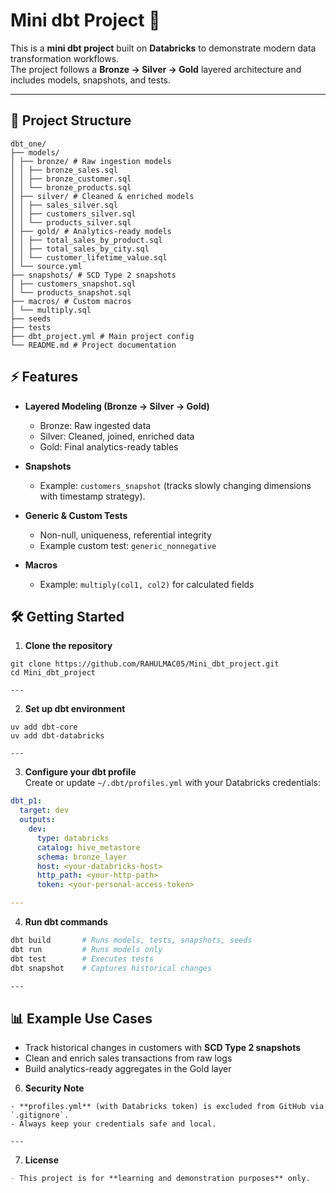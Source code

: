 # Mini dbt Project 🚀

This is a **mini dbt project** built on **Databricks** to demonstrate modern data transformation workflows.  
The project follows a **Bronze → Silver → Gold** layered architecture and includes models, snapshots, and tests.  

---

## 📂 Project Structure

```text
dbt_one/
├── models/
│ ├── bronze/ # Raw ingestion models
│ │ ├── bronze_sales.sql
│ │ ├── bronze_customer.sql
│ │ └── bronze_products.sql
│ ├── silver/ # Cleaned & enriched models
│ │ ├── sales_silver.sql
│ │ ├── customers_silver.sql
│ │ └── products_silver.sql
│ ├── gold/ # Analytics-ready models
│ │ ├── total_sales_by_product.sql
│ │ ├── total_sales_by_city.sql
│ │ └── customer_lifetime_value.sql
│ └── source.yml 
├── snapshots/ # SCD Type 2 snapshots
│ ├── customers_snapshot.sql
│ └── products_snapshot.sql
├── macros/ # Custom macros
│ └── multiply.sql
├── seeds
├── tests
├── dbt_project.yml # Main project config
└── README.md # Project documentation
```
## ⚡ Features

- **Layered Modeling (Bronze → Silver → Gold)**  
  - Bronze: Raw ingested data  
  - Silver: Cleaned, joined, enriched data  
  - Gold: Final analytics-ready tables  

- **Snapshots**  
  - Example: `customers_snapshot` (tracks slowly changing dimensions with timestamp strategy).  

- **Generic & Custom Tests**  
  - Non-null, uniqueness, referential integrity  
  - Example custom test: `generic_nonnegative`  

- **Macros**  
  - Example: `multiply(col1, col2)` for calculated fields

## 🛠️ Getting Started

1. **Clone the repository**
```
git clone https://github.com/RAHULMAC05/Mini_dbt_project.git
cd Mini_dbt_project

---
```
2. **Set up dbt environment**
```
uv add dbt-core
uv add dbt-databricks

---
```
3. **Configure your dbt profile**  
Create or update `~/.dbt/profiles.yml` with your Databricks credentials:
```yaml
dbt_p1:
  target: dev
  outputs:
    dev:
      type: databricks
      catalog: hive_metastore
      schema: bronze_layer
      host: <your-databricks-host>
      http_path: <your-http-path>
      token: <your-personal-access-token>

---
```
4. **Run dbt commands**
```bash
dbt build       # Runs models, tests, snapshots, seeds
dbt run         # Runs models only
dbt test        # Executes tests
dbt snapshot    # Captures historical changes

---
```
## 📊 Example Use Cases

- Track historical changes in customers with **SCD Type 2 snapshots**  
- Clean and enrich sales transactions from raw logs  
- Build analytics-ready aggregates in the Gold layer

6. **Security Note**
```
- **profiles.yml** (with Databricks token) is excluded from GitHub via `.gitignore`.  
- Always keep your credentials safe and local.

---
```
7. **License**
```markdown
- This project is for **learning and demonstration purposes** only.





